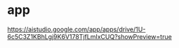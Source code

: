 # app
https://aistudio.google.com/app/apps/drive/1U-6c5C3Z1KBhLgj9K6V178TjfLmIxCUQ?showPreview=true
